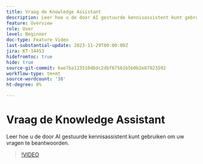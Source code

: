 ```yaml
---
title: Vraag de Knowledge Assistant
description: Leer hoe u de door AI gestuurde kennisassistent kunt gebruiken om uw vragen te beantwoorden.
feature: Overview
role: User
level: Beginner
doc-type: Feature Video
last-substantial-update: 2023-11-29T00:00:00Z
jira: KT-14453
hidefromtoc: true
hide: true
source-git-commit: 6ae7ba123510d6dc2dbf67561b5b0b2e87823592
workflow-type: tm+mt
source-wordcount: '38'
ht-degree: 0%

---
```



# Vraag de Knowledge Assistant

Leer hoe u de door AI gestuurde kennisassistent kunt gebruiken om uw vragen te beantwoorden.

>[!VIDEO](https://video.tv.adobe.com/v/3425807/?learn=on)
